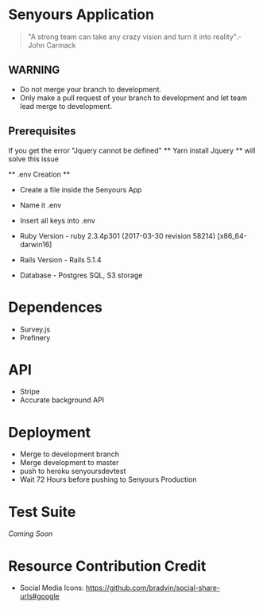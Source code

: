# Senyours Application

> "A strong team can take any crazy vision and turn it into reality".- John Carmack


## WARNING ##
- Do not merge your branch to development.
- Only make a pull request of your branch to development and let team lead merge to development.

## Prerequisites ##
If you get the error "Jquery cannot be defined"
** Yarn install Jquery ** will solve this issue

** .env Creation **
- Create a file inside the Senyours App
- Name it .env
- Insert all keys into .env



- Ruby Version - ruby 2.3.4p301 (2017-03-30 revision 58214) [x86_64-darwin16]
- Rails Version - Rails 5.1.4
- Database - Postgres SQL, S3 storage

# Dependences
- Survey.js
- Prefinery



# API
- Stripe
- Accurate background API

# Deployment
- Merge to development branch
- Merge development to master
- push to heroku senyoursdevtest
- Wait 72 Hours before pushing to Senyours Production

# Test Suite
_Coming Soon_

# Resource Contribution Credit
- Social Media Icons: https://github.com/bradvin/social-share-urls#google
